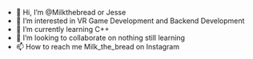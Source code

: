 - 👋 Hi, I’m @Milkthebread or Jesse
- 👀 I’m interested in VR Game Development and Backend Development
- 🌱 I’m currently learning C++
- 💞️ I’m looking to collaborate on nothing still learning 
- 📫 How to reach me Milk_the_bread on Instagram



